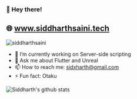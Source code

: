 ### 👋 Hey there!
## 🌐 www.siddharthsaini.tech
<p align="left"> <img src="https://komarev.com/ghpvc/?username=siddharthsaini" alt="siddharthsaini" /> </p>

- 🔭 I’m currently working on Server-side scripting
- 💬 Ask me about Flutter and Unreal
- 📫 How to reach me: sidxharth@gmail.com
- ⚡ Fun fact: Otaku

![Siddharth's github stats](https://github-readme-stats.vercel.app/api?username=siddharthsaini&hide=["issues"]&show_icons=true)
